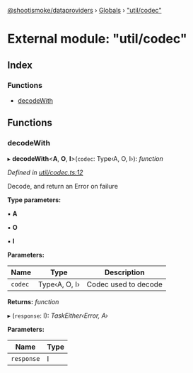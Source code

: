 [@shootismoke/dataproviders](../README.md) › [Globals](../globals.md) › ["util/codec"](_util_codec_.md)

# External module: "util/codec"

## Index

### Functions

* [decodeWith](_util_codec_.md#decodewith)

## Functions

###  decodeWith

▸ **decodeWith**<**A**, **O**, **I**>(`codec`: Type‹A, O, I›): *function*

*Defined in [util/codec.ts:12](https://github.com/shootismoke/common/blob/abfb8ac/packages/dataproviders/src/util/codec.ts#L12)*

Decode, and return an Error on failure

**Type parameters:**

▪ **A**

▪ **O**

▪ **I**

**Parameters:**

Name | Type | Description |
------ | ------ | ------ |
`codec` | Type‹A, O, I› | Codec used to decode  |

**Returns:** *function*

▸ (`response`: I): *TaskEither‹Error, A›*

**Parameters:**

Name | Type |
------ | ------ |
`response` | I |
